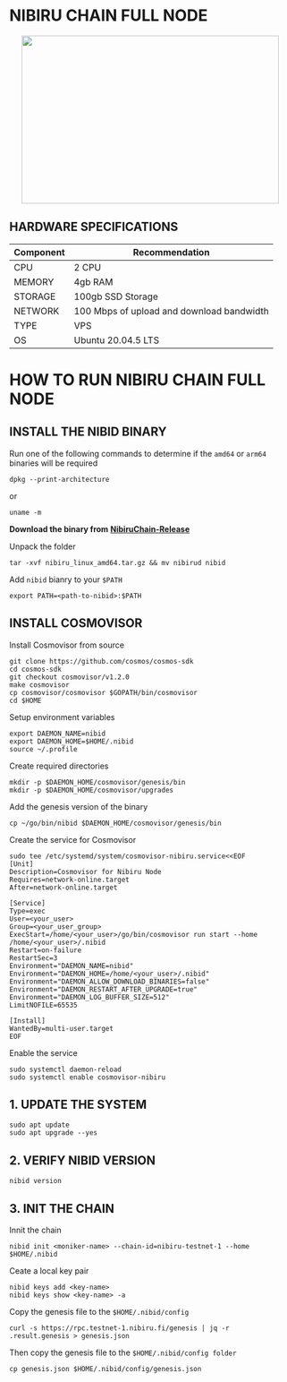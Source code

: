 # **NIBIRU CHAIN FULL NODE**

<p align="center">
  <img width="460" height="300" src="https://pbs.twimg.com/profile_banners/1516130689028087815/1667256106/1500x500">
</p>

## **HARDWARE SPECIFICATIONS**

| Component  | Recommendation |
| ------------- | ------------- |
| CPU | 2 CPU |
| MEMORY | 4gb RAM |
| STORAGE | 100gb SSD Storage |
| NETWORK | 100 Mbps of upload and download bandwidth |
| TYPE | VPS |
| OS | Ubuntu 20.04.5 LTS |

# **HOW TO RUN NIBIRU CHAIN FULL NODE**

## **INSTALL THE NIBID BINARY**

Run one of the following commands to determine if the ```amd64``` or ```arm64``` binaries will be required

```
dpkg --print-architecture
```

or

```
uname -m
```

**Download the binary from** [**NibiruChain-Release**](https://github.com/NibiruChain/nibiru/releases)

Unpack the folder

```
tar -xvf nibiru_linux_amd64.tar.gz && mv nibirud nibid
```

Add ```nibid``` bianry to your ```$PATH```

```
export PATH=<path-to-nibid>:$PATH
```

## **INSTALL COSMOVISOR**

Install Cosmovisor from source

```
git clone https://github.com/cosmos/cosmos-sdk
cd cosmos-sdk
git checkout cosmovisor/v1.2.0
make cosmovisor
cp cosmovisor/cosmovisor $GOPATH/bin/cosmovisor
cd $HOME
```

Setup environment variables

```
export DAEMON_NAME=nibid
export DAEMON_HOME=$HOME/.nibid
source ~/.profile
```

Create required directories

```
mkdir -p $DAEMON_HOME/cosmovisor/genesis/bin
mkdir -p $DAEMON_HOME/cosmovisor/upgrades
```

Add the genesis version of the binary

```
cp ~/go/bin/nibid $DAEMON_HOME/cosmovisor/genesis/bin
```

Create the service for Cosmovisor

```
sudo tee /etc/systemd/system/cosmovisor-nibiru.service<<EOF
[Unit]
Description=Cosmovisor for Nibiru Node
Requires=network-online.target
After=network-online.target

[Service]
Type=exec
User=<your_user>
Group=<your_user_group>
ExecStart=/home/<your_user>/go/bin/cosmovisor run start --home /home/<your_user>/.nibid
Restart=on-failure
RestartSec=3
Environment="DAEMON_NAME=nibid"
Environment="DAEMON_HOME=/home/<your_user>/.nibid"
Environment="DAEMON_ALLOW_DOWNLOAD_BINARIES=false"
Environment="DAEMON_RESTART_AFTER_UPGRADE=true"
Environment="DAEMON_LOG_BUFFER_SIZE=512"
LimitNOFILE=65535

[Install]
WantedBy=multi-user.target
EOF
```

Enable the service

```
sudo systemctl daemon-reload
sudo systemctl enable cosmovisor-nibiru
```

## **1. UPDATE THE SYSTEM**

```
sudo apt update
sudo apt upgrade --yes
```

## **2. VERIFY NIBID VERSION**

```
nibid version
```

## **3. INIT THE CHAIN**

Innit the chain

```
nibid init <moniker-name> --chain-id=nibiru-testnet-1 --home $HOME/.nibid
```

Ceate a local key pair

```
nibid keys add <key-name>
nibid keys show <key-name> -a
```

Copy the genesis file to the ```$HOME/.nibid/config```

```
curl -s https://rpc.testnet-1.nibiru.fi/genesis | jq -r .result.genesis > genesis.json
```

Then copy the genesis file to the ```$HOME/.nibid/config folder```

```
cp genesis.json $HOME/.nibid/config/genesis.json
```

